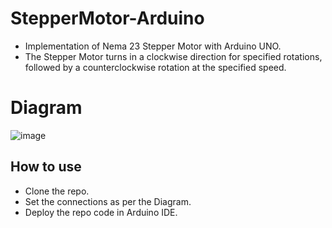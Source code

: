 # StepperMotor-Arduino
* Implementation of Nema 23 Stepper Motor with Arduino UNO.
* The Stepper Motor turns in a clockwise direction for specified rotations, followed by a counterclockwise rotation at the specified speed.


# Diagram


![image](https://github.com/Dhiren2699/StepperMotor-Arduino/assets/48174979/daeb98c8-ee7c-477e-8041-91e7ca615df5)



## How to use

* Clone the repo.
* Set the connections as per the Diagram.
* Deploy the repo code in Arduino IDE.
